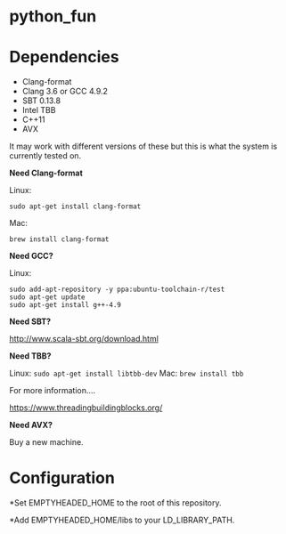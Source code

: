 # python_fun

# Dependencies

* Clang-format
* Clang 3.6 or GCC 4.9.2
* SBT 0.13.8
* Intel TBB
* C++11
* AVX

It may work with different versions of these but this is what the system is currently tested on.

**Need Clang-format**

Linux:
```
sudo apt-get install clang-format
```
Mac:
```
brew install clang-format
```

**Need GCC?**

Linux:
```
sudo add-apt-repository -y ppa:ubuntu-toolchain-r/test  
sudo apt-get update
sudo apt-get install g++-4.9
```

**Need SBT?**

http://www.scala-sbt.org/download.html

**Need TBB?**

Linux: `sudo apt-get install libtbb-dev`
Mac: `brew install tbb`

For more information....

https://www.threadingbuildingblocks.org/

**Need AVX?**

Buy a new machine.

# Configuration

*Set EMPTYHEADED_HOME to the root of this repository.

*Add EMPTYHEADED_HOME/libs to your LD_LIBRARY_PATH.
